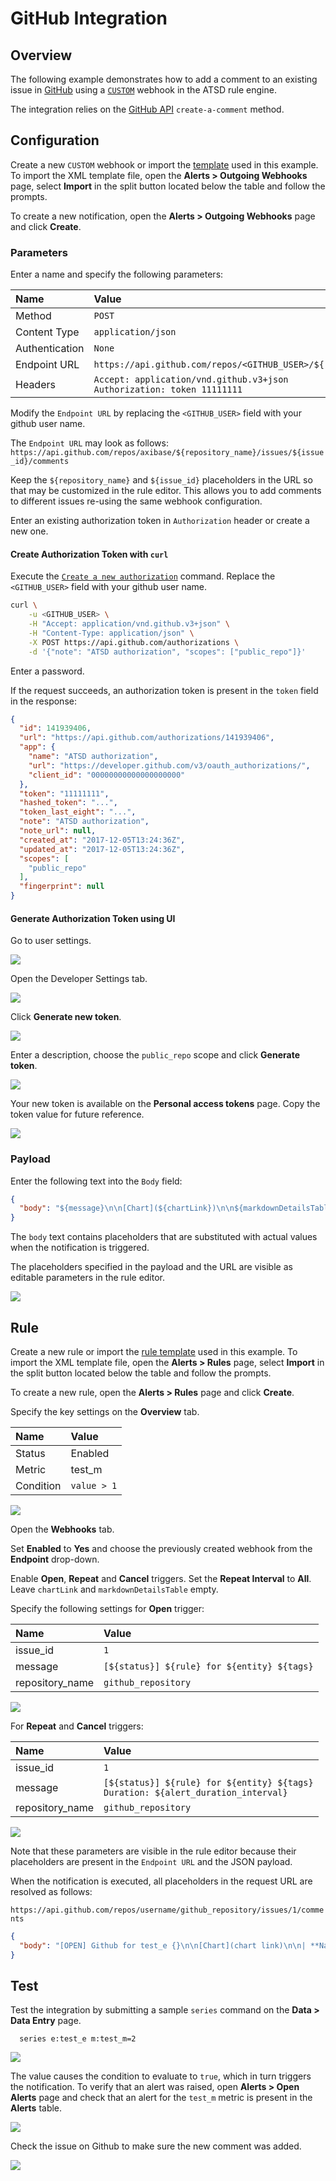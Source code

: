 # GitHub Integration

## Overview

The following example demonstrates how to add a comment to an existing issue in [GitHub](https://github.com/) using a [`CUSTOM`](custom.md) webhook in the ATSD rule engine.

The integration relies on the [GitHub API](https://developer.github.com/v3/issues/comments/#create-a-comment) `create-a-comment` method.

## Configuration

Create a new `CUSTOM` webhook or import the [template](./resources/custom-github-notification.xml) used in this example. To import the XML template file, open the **Alerts > Outgoing Webhooks** page, select **Import** in the split button located below the table and follow the prompts.

To create a new notification, open the **Alerts > Outgoing Webhooks** page and click **Create**.

### Parameters

Enter a name and specify the following parameters:

| **Name** | **Value** |
| :--- | :--- |
| Method | `POST` |
| Content Type | `application/json` |
| Authentication | `None` |
| Endpoint URL | `https://api.github.com/repos/<GITHUB_USER>/${repository_name}/issues/${issue_id}/comments` |
| Headers | `Accept: application/vnd.github.v3+json`<br>`Authorization: token 11111111` |

Modify the `Endpoint URL` by replacing the `<GITHUB_USER>` field with your github user name.

The `Endpoint URL` may look as follows: `https://api.github.com/repos/axibase/${repository_name}/issues/${issue_id}/comments`

Keep the `${repository_name}` and `${issue_id}` placeholders in the URL so that may be customized in the rule editor. This  allows you to add comments to different issues re-using the same webhook configuration.

Enter an existing authorization token in `Authorization` header or create a new one.

#### Create Authorization Token with `curl`

Execute the [`Create a new authorization`](https://developer.github.com/v3/oauth_authorizations/#create-a-new-authorization) command. Replace the `<GITHUB_USER>` field with your github user name.

```bash
curl \
    -u <GITHUB_USER> \
    -H "Accept: application/vnd.github.v3+json" \
    -H "Content-Type: application/json" \
    -X POST https://api.github.com/authorizations \
    -d '{"note": "ATSD authorization", "scopes": ["public_repo"]}'
```

Enter a password.

If the request succeeds, an authorization token is present in the `token` field in the response:

```json
{
  "id": 141939406,
  "url": "https://api.github.com/authorizations/141939406",
  "app": {
    "name": "ATSD authorization",
    "url": "https://developer.github.com/v3/oauth_authorizations/",
    "client_id": "00000000000000000000"
  },
  "token": "11111111",
  "hashed_token": "...",
  "token_last_eight": "...",
  "note": "ATSD authorization",
  "note_url": null,
  "created_at": "2017-12-05T13:24:36Z",
  "updated_at": "2017-12-05T13:24:36Z",
  "scopes": [
    "public_repo"
  ],
  "fingerprint": null
}
```

#### Generate Authorization Token using UI

Go to user settings.

![](./images/github_ui_token_1.png)

Open the Developer Settings tab.

![](./images/github_ui_token_2.png)

Click **Generate new token**.

![](./images/github_ui_token_3.png)

Enter a description, choose the `public_repo` scope and click **Generate token**.

![](./images/github_ui_token_4.png)

Your new token is available on the **Personal access tokens** page. Copy the token value for future reference.

![](./images/github_ui_token_5.png)

### Payload

Enter the following text into the `Body` field:

```json
{
  "body": "${message}\n\n[Chart](${chartLink})\n\n${markdownDetailsTable}"
}
```

The `body` text contains placeholders that are substituted with actual values when the notification is triggered.

The placeholders specified in the payload and the URL are visible as editable parameters in the rule editor.

![](./images/github_endpoint.png)

## Rule

Create a new rule or import the [rule template](./resources/custom-github-rule.xml) used in this example. To import the XML template file, open the **Alerts > Rules** page, select **Import** in the split button located below the table and follow the prompts.

To create a new rule, open the **Alerts > Rules** page and click **Create**.

Specify the key settings on the **Overview** tab.

| **Name** | **Value** |
| :-------- | :---- |
| Status | Enabled |
| Metric | test_m |
| Condition | `value > 1` |

![](./images/rule_overview.png)

Open the **Webhooks** tab.

Set **Enabled** to **Yes** and choose the previously created webhook from the **Endpoint** drop-down.

Enable **Open**, **Repeat** and **Cancel** triggers. Set the **Repeat Interval** to **All**. Leave `chartLink` and `markdownDetailsTable` empty.

Specify the following settings for **Open** trigger:

| **Name** | **Value** |
| :-------- | :---- |
| issue_id | `1` |
| message | `[${status}] ${rule} for ${entity} ${tags}` |
| repository_name | `github_repository` |

![](./images/github_rule_notification_open.png)

For **Repeat** and **Cancel** triggers:

| **Name** | **Value** |
| :-------- | :---- |
| issue_id | `1` |
| message | `[${status}] ${rule} for ${entity} ${tags}`<br>`Duration: ${alert_duration_interval}` |
| repository_name | `github_repository` |

![](./images/github_rule_notification_repeat_close.png)

Note that these parameters are visible in the rule editor because their placeholders are present in the `Endpoint URL` and the JSON payload.

When the notification is executed, all placeholders in the request URL are resolved as follows:

`https://api.github.com/repos/username/github_repository/issues/1/comments`

```json
{
  "body": "[OPEN] Github for test_e {}\n\n[Chart](chart link)\n\n| **Name** | **Value**|..."
}
```

## Test

Test the integration by submitting a sample `series` command on the **Data > Data Entry** page.

```ls
  series e:test_e m:test_m=2
```

![](./images/rule_test_commands.png)

The value causes the condition to evaluate to `true`, which in turn triggers the notification.
To verify that an alert was raised, open **Alerts > Open Alerts** page and check that an alert for the `test_m` metric is present in the **Alerts** table.

![](./images/github_alert_open.png)

Check the issue on Github to make sure the new comment was added.

![](./images/github_test.png)
